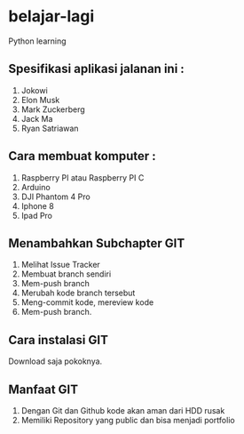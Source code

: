 # belajar-lagi

Python learning

## Spesifikasi aplikasi jalanan ini :
1. Jokowi
2. Elon Musk
3. Mark Zuckerberg
4. Jack Ma
5. Ryan Satriawan

## Cara membuat komputer :
1. Raspberry PI atau Raspberry PI C
2. Arduino
3. DJI Phantom 4 Pro
4. Iphone 8
5. Ipad Pro

## Menambahkan Subchapter GIT
1. Melihat Issue Tracker
2. Membuat branch sendiri
3. Mem-push branch
4. Merubah kode branch tersebut
5. Meng-commit kode, mereview kode
6. Mem-push branch.

## Cara instalasi GIT
Download saja pokoknya.

## Manfaat GIT
1. Dengan Git dan Github kode akan aman dari HDD rusak
2. Memiliki Repository yang public dan bisa menjadi portfolio
 
